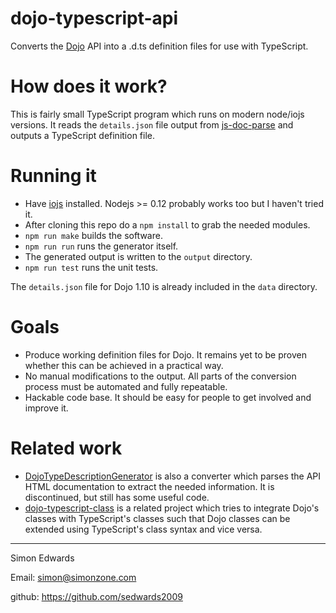 # dojo-typescript-api
Converts the [Dojo](http://dojotoolkit.org/) API into a .d.ts definition files for use with TypeScript.

# How does it work?
This is fairly small TypeScript program which runs on modern node/iojs versions. It reads the `details.json` file output from [js-doc-parse](https://github.com/wkeese/js-doc-parse) and outputs a TypeScript definition file.

# Running it

* Have [iojs](https://iojs.org) installed. Nodejs >= 0.12 probably works too but I haven't tried it.
* After cloning this repo do a `npm install` to grab the needed modules.
* `npm run make` builds the software.
* `npm run run` runs the generator itself.
* The generated output is written to the `output` directory.
* `npm run test` runs the unit tests.

The `details.json` file for Dojo 1.10 is already included in the `data` directory.

# Goals
* Produce working definition files for Dojo. It remains yet to be proven whether this can be achieved in a practical way.
* No manual modifications to the output. All parts of the conversion process must be automated and fully repeatable.
* Hackable code base. It should be easy for people to get involved and improve it.

# Related work
* [DojoTypeDescriptionGenerator](https://github.com/vansimke/DojoTypeDescriptionGenerator) is also a converter which parses the API HTML documentation to extract the needed information. It is discontinued, but still has some useful code.
* [dojo-typescript-class](https://github.com/sedwards2009/dojo-typescript-class) is a related project which tries to integrate Dojo's classes with TypeScript's classes such that Dojo classes can be extended using TypeScript's class syntax and vice versa.

----
Simon Edwards

Email: simon@simonzone.com

github: https://github.com/sedwards2009
